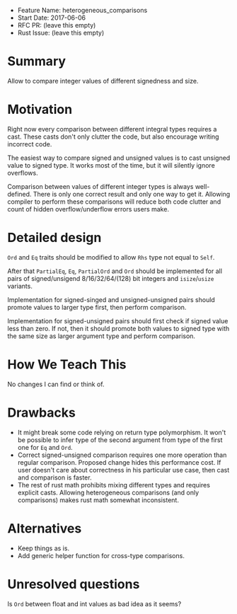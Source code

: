 - Feature Name: heterogeneous_comparisons
- Start Date: 2017-06-06
- RFC PR: (leave this empty)
- Rust Issue: (leave this empty)

# Summary
[summary]: #summary

Allow to compare integer values of different signedness and size.

# Motivation
[motivation]: #motivation

Right now every comparison between different integral types requires a cast. These casts don't only clutter the code, but also encourage writing incorrect code.

The easiest way to compare signed and unsigned values is to cast unsigned value to signed type. It works most of the time, but it will silently ignore overflows.

Comparison between values of different integer types is always well-defined. There is only one correct result and only one way to get it. Allowing compiler to perform these comparisons will reduce both code clutter and count of hidden overflow/underflow errors users make.

# Detailed design
[design]: #detailed-design

`Ord` and `Eq` traits should be modified to allow `Rhs` type not equal to `Self`.

After that `PartialEq`, `Eq`, `PartialOrd` and `Ord` should be implemented for all pairs of signed/unsigend 8/16/32/64/(128) bit integers and `isize`/`usize` variants.

Implementation for signed-singed and unsigned-unsigned pairs should promote values to larger type first, then perform comparison.

Implementation for signed-unsigned pairs should first check if signed value less than zero. If not, then it should promote both values to signed type with the same size as larger argument type and perform comparison.

# How We Teach This
[how-we-teach-this]: #how-we-teach-this

No changes I can find or think of.

# Drawbacks
[drawbacks]: #drawbacks

* It might break some code relying on return type polymorphism. It won't be possible to infer type of the second argument from type of the first one for `Eq` and `Ord`.
* Correct signed-unsigned comparison requires one more operation than regular comparison. Proposed change hides this performance cost. If user doesn't care about correctness in his particular use case, then cast and comparison is faster.
* The rest of rust math prohibits mixing different types and requires explicit casts. Allowing heterogeneous comparisons (and only comparisons) makes rust math somewhat inconsistent.

# Alternatives
[alternatives]: #alternatives

* Keep things as is.
* Add generic helper function for cross-type comparisons.

# Unresolved questions
[unresolved]: #unresolved-questions

Is `Ord` between float and int values as bad idea as it seems?
